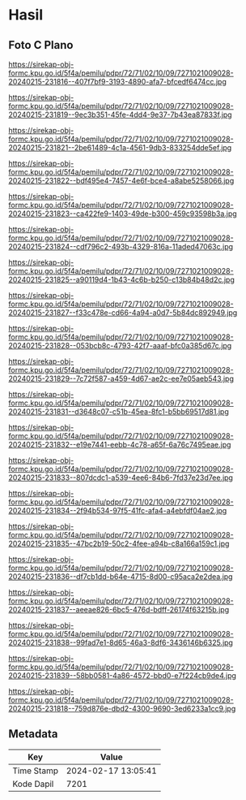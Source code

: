 # Hasil

## Foto C Plano

https://sirekap-obj-formc.kpu.go.id/5f4a/pemilu/pdpr/72/71/02/10/09/7271021009028-20240215-231816--407f7bf9-3193-4890-afa7-bfcedf6474cc.jpg

https://sirekap-obj-formc.kpu.go.id/5f4a/pemilu/pdpr/72/71/02/10/09/7271021009028-20240215-231819--9ec3b351-45fe-4dd4-9e37-7b43ea87833f.jpg

https://sirekap-obj-formc.kpu.go.id/5f4a/pemilu/pdpr/72/71/02/10/09/7271021009028-20240215-231821--2be61489-4c1a-4561-9db3-833254dde5ef.jpg

https://sirekap-obj-formc.kpu.go.id/5f4a/pemilu/pdpr/72/71/02/10/09/7271021009028-20240215-231822--bdf495e4-7457-4e6f-bce4-a8abe5258066.jpg

https://sirekap-obj-formc.kpu.go.id/5f4a/pemilu/pdpr/72/71/02/10/09/7271021009028-20240215-231823--ca422fe9-1403-49de-b300-459c93598b3a.jpg

https://sirekap-obj-formc.kpu.go.id/5f4a/pemilu/pdpr/72/71/02/10/09/7271021009028-20240215-231824--cdf796c2-493b-4329-816a-11aded47063c.jpg

https://sirekap-obj-formc.kpu.go.id/5f4a/pemilu/pdpr/72/71/02/10/09/7271021009028-20240215-231825--a90119d4-1b43-4c6b-b250-c13b84b48d2c.jpg

https://sirekap-obj-formc.kpu.go.id/5f4a/pemilu/pdpr/72/71/02/10/09/7271021009028-20240215-231827--f33c478e-cd66-4a94-a0d7-5b84dc892949.jpg

https://sirekap-obj-formc.kpu.go.id/5f4a/pemilu/pdpr/72/71/02/10/09/7271021009028-20240215-231828--053bcb8c-4793-42f7-aaaf-bfc0a385d67c.jpg

https://sirekap-obj-formc.kpu.go.id/5f4a/pemilu/pdpr/72/71/02/10/09/7271021009028-20240215-231829--7c72f587-a459-4d67-ae2c-ee7e05aeb543.jpg

https://sirekap-obj-formc.kpu.go.id/5f4a/pemilu/pdpr/72/71/02/10/09/7271021009028-20240215-231831--d3648c07-c51b-45ea-8fc1-b5bb69517d81.jpg

https://sirekap-obj-formc.kpu.go.id/5f4a/pemilu/pdpr/72/71/02/10/09/7271021009028-20240215-231832--e19e7441-eebb-4c78-a65f-6a76c7495eae.jpg

https://sirekap-obj-formc.kpu.go.id/5f4a/pemilu/pdpr/72/71/02/10/09/7271021009028-20240215-231833--807dcdc1-a539-4ee6-84b6-7fd37e23d7ee.jpg

https://sirekap-obj-formc.kpu.go.id/5f4a/pemilu/pdpr/72/71/02/10/09/7271021009028-20240215-231834--2f94b534-97f5-41fc-afa4-a4ebfdf04ae2.jpg

https://sirekap-obj-formc.kpu.go.id/5f4a/pemilu/pdpr/72/71/02/10/09/7271021009028-20240215-231835--47bc2b19-50c2-4fee-a94b-c8a166a159c1.jpg

https://sirekap-obj-formc.kpu.go.id/5f4a/pemilu/pdpr/72/71/02/10/09/7271021009028-20240215-231836--df7cb1dd-b64e-4715-8d00-c95aca2e2dea.jpg

https://sirekap-obj-formc.kpu.go.id/5f4a/pemilu/pdpr/72/71/02/10/09/7271021009028-20240215-231837--aeeae826-6bc5-476d-bdff-26174f63215b.jpg

https://sirekap-obj-formc.kpu.go.id/5f4a/pemilu/pdpr/72/71/02/10/09/7271021009028-20240215-231838--99fad7e1-8d65-46a3-8df6-3436146b6325.jpg

https://sirekap-obj-formc.kpu.go.id/5f4a/pemilu/pdpr/72/71/02/10/09/7271021009028-20240215-231839--58bb0581-4a86-4572-bbd0-e7f224cb9de4.jpg

https://sirekap-obj-formc.kpu.go.id/5f4a/pemilu/pdpr/72/71/02/10/09/7271021009028-20240215-231818--759d876e-dbd2-4300-9690-3ed6233a1cc9.jpg


## Metadata

| Key        | Value               |
| ---------- | ------------------- |
| Time Stamp | 2024-02-17 13:05:41 |
| Kode Dapil | 7201                |



